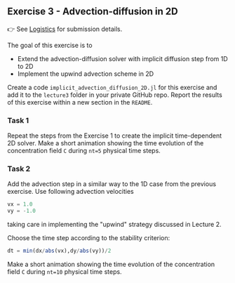 <!--This file was generated, do not modify it.-->
## Exercise 3 - **Advection-diffusion in 2D**

👉 See [Logistics](/logistics/#submission) for submission details.

The goal of this exercise is to
- Extend the advection-diffusion solver with implicit diffusion step from 1D to 2D
- Implement the upwind advection scheme in 2D

Create a code `implicit_advection_diffusion_2D.jl` for this exercise and add it to the `lecture3` folder in your private GitHub repo. Report the results of this exercise within a new section in the `README`.

### Task 1
Repeat the steps from the Exercise 1 to create the implicit time-dependent 2D solver. Make a short animation showing the time evolution of the concentration field `C` during `nt=5` physical time steps.

### Task 2
Add the advection step in a similar way to the 1D case from the previous exercise. Use following advection velocities

```julia
vx = 1.0
vy = -1.0
```
taking care in implementing the "upwind" strategy discussed in Lecture 2.

Choose the time step according to the stability criterion:

```julia
dt = min(dx/abs(vx),dy/abs(vy))/2
```

Make a short animation showing the time evolution of the concentration field `C` during `nt=10` physical time steps.


